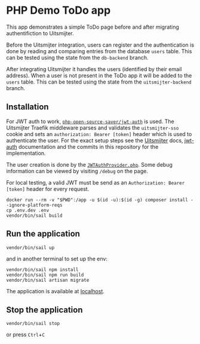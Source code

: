 # PHP Demo ToDo app

This app demonstrates a simple ToDo page before and after migrating authentifiction to Uitsmijter.

Before the Uitsmijter integration, users can register and the authentication is done by
reading and comparing entries from the database `users` table.
This can be tested using the state from the `db-backend` branch.

After integrating Uitsmijter it handles the users (identified by their email address).
When a user is not present in the ToDo app it will be added to the `users` table.
This can be tested using the state from the `uitsmijter-backend` branch.

## Installation
For JWT auth to work, [`php-open-source-saver/jwt-auth`](https://github.com/PHP-Open-Source-Saver/jwt-auth) is used.
The Uitsmijter Traefik middleware parses and validates the `uitsmijter-sso` cookie and sets an `authorization: Bearer [token]` header
which is used to authenticate the user.
For the exact setup steps see the [Uitsmijter](https://docs.uitsmijter.io/interceptor/interceptor/) docs,
[jwt-auth](https://laravel-jwt-auth.readthedocs.io/en/latest/) documentation and the commits in this repository for the implementation.

The user creation is done by the [`JWTAuthProvider.php`](app/Http/Helpers/JWTAuthProvider.php).
Some debug information can be viewed by visiting `/debug` on the page.

For local testing, a valid JWT must be send as an `Authorization: Bearer [token]` header for every request.

```shell
docker run --rm -v "$PWD":/app -u $(id -u):$(id -g) composer install --ignore-platform-reqs
cp .env.dev .env
vendor/bin/sail build
```

## Run the application

```shell
vendor/bin/sail up
```

and in another terminal to set up the env:
```shell
vendor/bin/sail npm install
vendor/bin/sail npm run build
vendor/bin/sail artisan migrate
```

The application is available at [localhost](http://localhost).

## Stop the application

```shell
vendor/bin/sail stop
```

or press `Ctrl`+`C`
